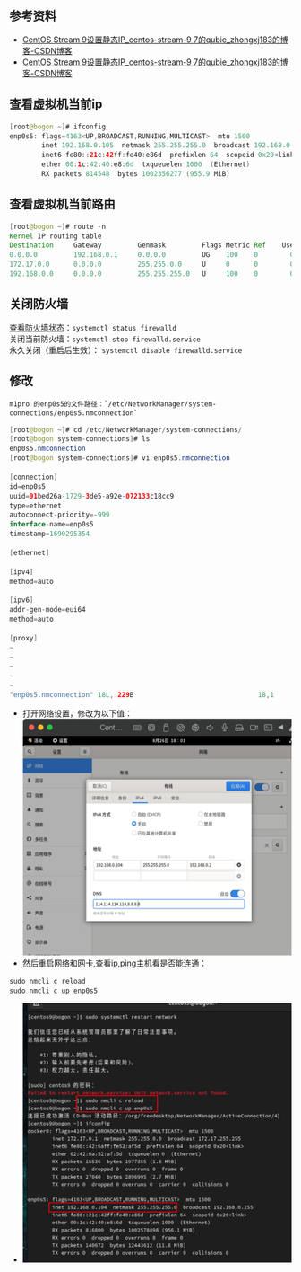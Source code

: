 ## 参考资料
- [CentOS Stream 9设置静态IP_centos-stream-9 7的qubie_zhongxj183的博客-CSDN博客](https://blog.csdn.net/zhongxj183/article/details/122811236)
- [CentOS Stream 9设置静态IP_centos-stream-9 7的qubie_zhongxj183的博客-CSDN博客](https://blog.csdn.net/zhongxj183/article/details/122811236)
## 查看虚拟机当前ip

```java
[root@bogon ~]# ifconfig
enp0s5: flags=4163<UP,BROADCAST,RUNNING,MULTICAST>  mtu 1500
        inet 192.168.0.105  netmask 255.255.255.0  broadcast 192.168.0.255
        inet6 fe80::21c:42ff:fe40:e86d  prefixlen 64  scopeid 0x20<link>
        ether 00:1c:42:40:e8:6d  txqueuelen 1000  (Ethernet)
        RX packets 814548  bytes 1002356277 (955.9 MiB)

```

## 查看虚拟机当前路由

```java
[root@bogon ~]# route -n
Kernel IP routing table
Destination     Gateway         Genmask         Flags Metric Ref    Use Iface
0.0.0.0         192.168.0.1     0.0.0.0         UG    100    0        0 enp0s5
172.17.0.0      0.0.0.0         255.255.0.0     U     0      0        0 docker0
192.168.0.0     0.0.0.0         255.255.255.0   U     100    0        0 enp0s5
```

## 关闭防火墙

[查看防火墙状态](https://so.csdn.net/so/search?q=%E6%9F%A5%E7%9C%8B%E9%98%B2%E7%81%AB%E5%A2%99%E7%8A%B6%E6%80%81&spm=1001.2101.3001.7020)：`systemctl status firewalld`  
关闭当前防火墙：`systemctl stop firewalld.service`  
永久关闭（重启后生效）： `systemctl disable firewalld.service`

## 修改

	m1pro 的enp0s5的文件路径：`/etc/NetworkManager/system-connections/enp0s5.nmconnection`
	
```java
[root@bogon ~]# cd /etc/NetworkManager/system-connections/
[root@bogon system-connections]# ls
enp0s5.nmconnection
[root@bogon system-connections]# vi enp0s5.nmconnection 

[connection]
id=enp0s5
uuid=91bed26a-1729-3de5-a92e-072133c18cc9
type=ethernet
autoconnect-priority=-999
interface-name=enp0s5
timestamp=1690295354

[ethernet]

[ipv4]
method=auto

[ipv6]
addr-gen-mode=eui64
method=auto

[proxy]
~                                                                               
~                                                                               
~                                                                               
~                                                                               
~                                                                               
"enp0s5.nmconnection" 18L, 229B                               18,1         全部
```


- 打开网络设置，修改为以下值：
	![](Pasted%20image%2020230829224225.png)
- 然后重启网络和网卡,查看ip,ping主机看是否能连通：
```java
sudo nmcli c reload
sudo nmcli c up enp0s5

```
- ![](Pasted%20image%2020230829231000.png)